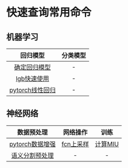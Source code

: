 # 快速查询常用命令
## 机器学习

| 回归模型 | 分类模型 |
| :------: | :------: |
| [确定回归模型](https://github.com/daili0015/Quick-Query-Manual/blob/master/%E6%9C%BA%E5%99%A8%E5%AD%A6%E4%B9%A0/Regressor.md#快速确定回归学习器) | - |
| [lgb快速使用](https://github.com/daili0015/Quick-Query-Manual/blob/master/%E6%9C%BA%E5%99%A8%E5%AD%A6%E4%B9%A0/LightGBM.md#lightgbm) | - |
| [pytorch线性回归](https://github.com/daili0015/Quick-Query-Manual/blob/master/%E6%9C%BA%E5%99%A8%E5%AD%A6%E4%B9%A0/pytorch_linear.md#pytorch用于数据分析) | - |


## 神经网络

| 数据预处理 | 网络操作 | 训练 |
| :------: | :------: | :------: |
| [pytorch数据增强](https://github.com/daili0015/Quick-Query-Manual/blob/master/%E7%A5%9E%E7%BB%8F%E7%BD%91%E7%BB%9C/pytorch_augment.md#pytorch数据增强) | [fcn上采样](https://github.com/daili0015/Quick-Query-Manual/blob/master/%E7%A5%9E%E7%BB%8F%E7%BD%91%E7%BB%9C/pytorch_fcn_upsample.md#fcn的双线性插值上采样) | [计算MIU](https://github.com/daili0015/Quick-Query-Manual/blob/master/%E7%A5%9E%E7%BB%8F%E7%BD%91%E7%BB%9C/pytorch_IOU.md#计算iou值) |
| [语义分割预处理](ttps://github.com/daili0015/Quick-Query-Manual/blob/master/%E7%A5%9E%E7%BB%8F%E7%BD%91%E7%BB%9C/pytorch_seg.md#图像分割预处理) | - | - |
